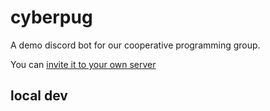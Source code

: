 # cyberpug

A demo discord bot for our cooperative programming group.

You can [invite it to your own server](https://discord.com/oauth2/authorize?client_id=825469215330271283&scope=bot)

## local dev

